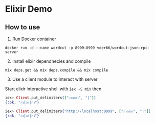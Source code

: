 # Elixir Demo

## How to use

1. Run Docker container

```shell
docker run -d --name wordcut -p 8999:8999 veer66/wordcut-json-rpc-server
```

2. Install elixir dependnecies and compile

```
mix deps.get && mix deps.compile && mix compile
```

3. Use a client module to interact with server

Start elixir interactive shell with `iex -S mix` then

```elixir
iex> Client.put_delimiters(["กากากา", "|"])
{:ok, "กา|กา|กา"}
```

```elixir
iex> Client.put_delimiters("http://localhost:8999", ["กากากา", "|"])
{:ok, "กา|กา|กา"}
```
